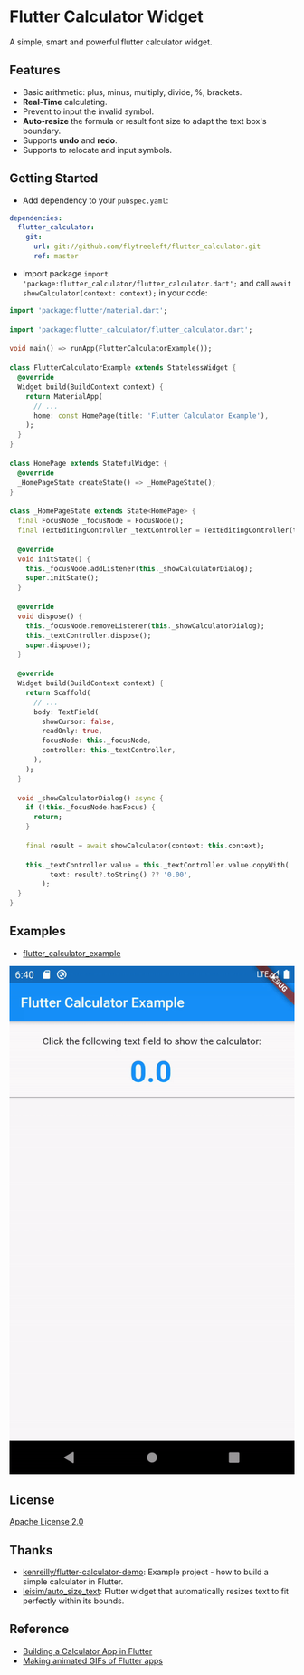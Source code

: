 Flutter Calculator Widget
==================================================

A simple, smart and powerful flutter calculator widget.

## Features

- Basic arithmetic: plus, minus, multiply, divide, %, brackets.
- **Real-Time** calculating.
- Prevent to input the invalid symbol.
- **Auto-resize** the formula or result font size to adapt the text box's boundary.
- Supports **undo** and **redo**.
- Supports to relocate and input symbols.

## Getting Started

- Add dependency to your `pubspec.yaml`:

```yaml
dependencies:
  flutter_calculator:
    git:
      url: git://github.com/flytreeleft/flutter_calculator.git
      ref: master
```

- Import package `import 'package:flutter_calculator/flutter_calculator.dart';` and call `await showCalculator(context: context);` in your code:

```dart
import 'package:flutter/material.dart';

import 'package:flutter_calculator/flutter_calculator.dart';

void main() => runApp(FlutterCalculatorExample());

class FlutterCalculatorExample extends StatelessWidget {
  @override
  Widget build(BuildContext context) {
    return MaterialApp(
      // ...
      home: const HomePage(title: 'Flutter Calculator Example'),
    );
  }
}

class HomePage extends StatefulWidget {
  @override
  _HomePageState createState() => _HomePageState();
}

class _HomePageState extends State<HomePage> {
  final FocusNode _focusNode = FocusNode();
  final TextEditingController _textController = TextEditingController(text: '0.00');

  @override
  void initState() {
    this._focusNode.addListener(this._showCalculatorDialog);
    super.initState();
  }

  @override
  void dispose() {
    this._focusNode.removeListener(this._showCalculatorDialog);
    this._textController.dispose();
    super.dispose();
  }

  @override
  Widget build(BuildContext context) {
    return Scaffold(
      // ...
      body: TextField(
        showCursor: false,
        readOnly: true,
        focusNode: this._focusNode,
        controller: this._textController,
      ),
    );
  }

  void _showCalculatorDialog() async {
    if (!this._focusNode.hasFocus) {
      return;
    }

    final result = await showCalculator(context: this.context);

    this._textController.value = this._textController.value.copyWith(
          text: result?.toString() ?? '0.00',
        );
  }
}
```

## Examples

- [flutter_calculator_example](./example/)

![](./docs/images/example.gif)

<!--
[Making animated GIFs of Flutter apps](https://github.com/flutter/flutter/wiki/Making-animated-GIFs-of-Flutter-apps):
- Launch app in release mode: `flutter run --release`
- Record video: `adb shell screenrecord /sdcard/recording.mp4`
- Interact with app. Terminate the recording with `CTRL+c`
- Pull the recording to local: `adb pull /sdcard/recording.mp4 ~/Downloads/`
- Go to http://ezgif.com/video-to-gif and convert the recording to GIF
-->

## License

[Apache License 2.0](https://www.apache.org/licenses/LICENSE-2.0)

## Thanks

- [kenreilly/flutter-calculator-demo](https://github.com/kenreilly/flutter-calculator-demo): Example project - how to build a simple calculator in Flutter.
- [leisim/auto_size_text](https://github.com/leisim/auto_size_text): Flutter widget that automatically resizes text to fit perfectly within its bounds.

## Reference

- [Building a Calculator App in Flutter](https://itnext.io/building-a-calculator-app-in-flutter-824254704fe6)
- [Making animated GIFs of Flutter apps](https://github.com/flutter/flutter/wiki/Making-animated-GIFs-of-Flutter-apps)
